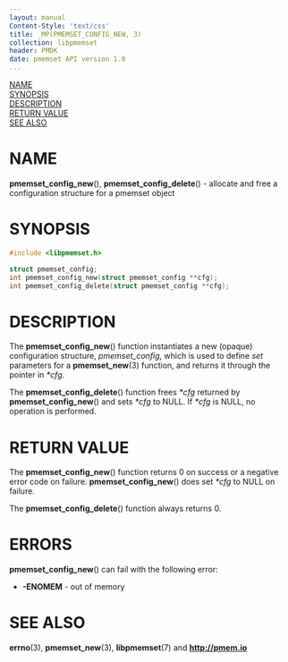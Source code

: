 ```yaml
---
layout: manual
Content-Style: 'text/css'
title: _MP(PMEMSET_CONFIG_NEW, 3)
collection: libpmemset
header: PMDK
date: pmemset API version 1.0
...
```


[comment]: <> (SPDX-License-Identifier: BSD-3-Clause)
[comment]: <> (Copyright 2020, Intel Corporation)

[comment]: <> (pmemset_config_new.3 -- man page for pmemset_config_new and pmemset_config_delete)

[NAME](#name)<br />
[SYNOPSIS](#synopsis)<br />
[DESCRIPTION](#description)<br />
[RETURN VALUE](#return-value)<br />
[SEE ALSO](#see-also)<br />

# NAME #

**pmemset_config_new**(), **pmemset_config_delete**() - allocate and free a
configuration structure for a pmemset object

# SYNOPSIS #

```c
#include <libpmemset.h>

struct pmemset_config;
int pmemset_config_new(struct pmemset_config **cfg);
int pmemset_config_delete(struct pmemset_config **cfg);
```

# DESCRIPTION #

The **pmemset_config_new**() function instantiates a new (opaque) configuration structure,
*pmemset_config*, which is used to define *set* parameters for a **pmemset_new**(3) function,
and returns it through the pointer in *\*cfg*.

The **pmemset_config_delete**() function frees *\*cfg* returned by **pmemset_config_new**()
and sets *\*cfg* to NULL. If *\*cfg* is NULL, no operation is performed.

# RETURN VALUE #

The **pmemset_config_new**() function returns 0 on success or a negative error code on failure.
**pmemset_config_new**() does set *\*cfg* to NULL on failure.

The **pmemset_config_delete**() function always returns 0.

# ERRORS #

**pmemset_config_new**() can fail with the following error:
- **-ENOMEM** - out of memory

# SEE ALSO #

**errno**(3), **pmemset_new**(3),
**libpmemset**(7) and **<http://pmem.io>**
